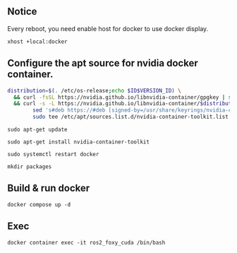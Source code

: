 ## Notice
Every reboot, you need enable host for docker to use docker display.

`xhost +local:docker`

## Configure the apt source for nvidia docker container.
``` bash
distribution=$(. /etc/os-release;echo $ID$VERSION_ID) \
  && curl -fsSL https://nvidia.github.io/libnvidia-container/gpgkey | sudo gpg --dearmor -o /usr/share/keyrings/nvidia-container-toolkit-keyring.gpg \
  && curl -s -L https://nvidia.github.io/libnvidia-container/$distribution/libnvidia-container.list | \
        sed 's#deb https://#deb [signed-by=/usr/share/keyrings/nvidia-container-toolkit-keyring.gpg] https://#g' | \
        sudo tee /etc/apt/sources.list.d/nvidia-container-toolkit.list
```

`sudo apt-get update`

`sudo apt-get install nvidia-container-toolkit`

`sudo systemctl restart docker`

`mkdir packages`


## Build & run docker
`docker compose up -d`

## Exec 

`docker container exec -it ros2_foxy_cuda /bin/bash`

